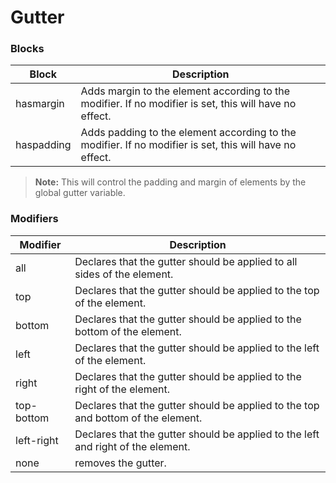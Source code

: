 # Gutter

### Blocks

| Block      | Description                                                                                             |
| ---------- | ------------------------------------------------------------------------------------------------------- |
| hasmargin  | Adds margin to the element according to the modifier. If no modifier is set, this will have no effect.  |
| haspadding | Adds padding to the element according to the modifier. If no modifier is set, this will have no effect. |

> **Note:** This will control the padding and margin of elements by the global gutter variable.

### Modifiers

| Modifier   | Description                                                                      |
| ---------- | -------------------------------------------------------------------------------- |
| all        | Declares that the gutter should be applied to all sides of the element.          |
| top        | Declares that the gutter should be applied to the top of the element.            |
| bottom     | Declares that the gutter should be applied to the bottom of the element.         |
| left       | Declares that the gutter should be applied to the left of the element.           |
| right      | Declares that the gutter should be applied to the right of the element.          |
| top-bottom | Declares that the gutter should be applied to the top and bottom of the element. |
| left-right | Declares that the gutter should be applied to the left and right of the element. |
| none       | removes the gutter.                                                              |